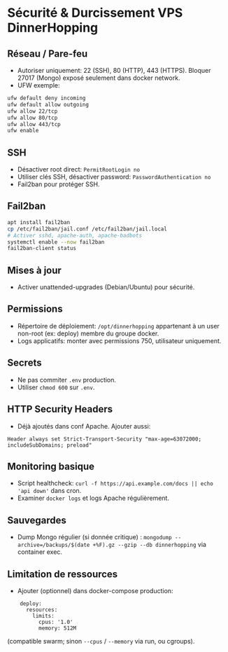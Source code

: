 # Sécurité & Durcissement VPS DinnerHopping

## Réseau / Pare-feu
- Autoriser uniquement: 22 (SSH), 80 (HTTP), 443 (HTTPS). Bloquer 27017 (Mongo) exposé seulement dans docker network.
- UFW exemple:
```bash
ufw default deny incoming
ufw default allow outgoing
ufw allow 22/tcp
ufw allow 80/tcp
ufw allow 443/tcp
ufw enable
```

## SSH
- Désactiver root direct: `PermitRootLogin no`
- Utiliser clés SSH, désactiver password: `PasswordAuthentication no`
- Fail2ban pour protéger SSH.

## Fail2ban
```bash
apt install fail2ban
cp /etc/fail2ban/jail.conf /etc/fail2ban/jail.local
# Activer sshd, apache-auth, apache-badbots
systemctl enable --now fail2ban
fail2ban-client status
```

## Mises à jour
- Activer unattended-upgrades (Debian/Ubuntu) pour sécurité.

## Permissions
- Répertoire de déploiement: `/opt/dinnerhopping` appartenant à un user non-root (ex: deploy) membre du groupe docker.
- Logs applicatifs: monter avec permissions 750, utilisateur uniquement.

## Secrets
- Ne pas commiter `.env` production.
- Utiliser `chmod 600` sur `.env`.

## HTTP Security Headers
- Déjà ajoutés dans conf Apache. Ajouter aussi:
```
Header always set Strict-Transport-Security "max-age=63072000; includeSubDomains; preload"
```

## Monitoring basique
- Script healthcheck: `curl -f https://api.example.com/docs || echo 'api down'` dans cron.
- Examiner `docker logs` et logs Apache régulièrement.

## Sauvegardes
- Dump Mongo régulier (si donnée critique) : `mongodump --archive=/backups/$(date +%F).gz --gzip --db dinnerhopping` via container exec.

## Limitation de ressources
- Ajouter (optionnel) dans docker-compose production:
```
    deploy:
      resources:
        limits:
          cpus: '1.0'
          memory: 512M
```
(compatible swarm; sinon `--cpus` / `--memory` via run, ou cgroups).
